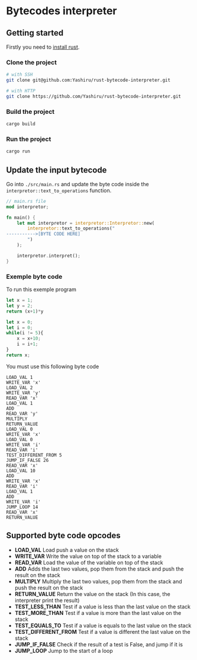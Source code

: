 # Bytecodes interpreter

## Getting started

Firstly you need to [install rust](https://www.rust-lang.org/tools/install).

### Clone the project
```bash
# with SSH
git clone git@github.com:Yashiru/rust-bytecode-interpreter.git

# with HTTP
git clone https://github.com/Yashiru/rust-bytecode-interpreter.git
```

### Build the project

```bash
cargo build
```

### Run the project

```bash
cargo run
```

## Update the input bytecode

Go into `./src/main.rs` and update the byte code inside the `interpretor::text_to_operations` function.

```rust
// main.rs file
mod interpretor;

fn main() {
    let mut interpretor = interpretor::Interpretor::new(
        interpretor::text_to_operations("
----------->[BYTE CODE HERE]
        ")
    );

    interpretor.interpret();
}
```

### Exemple byte code
To run this exemple program
```typescript
let x = 1;
let y = 2;
return (x+1)*y

let x = 0;
let i = 0;
while(i != 5){
    x = x+10;
    i = i+1;
}
return x;
```
You must use this following byte code
```
LOAD_VAL 1
WRITE_VAR 'x'
LOAD_VAL 2
WRITE_VAR 'y'
READ_VAR 'x'
LOAD_VAL 1
ADD
READ_VAR 'y'
MULTIPLY
RETURN_VALUE
LOAD_VAL 0
WRITE_VAR 'x'
LOAD_VAL 0
WRITE_VAR 'i'
READ_VAR 'i'
TEST_DIFFERENT_FROM 5
JUMP_IF_FALSE 26
READ_VAR 'x'
LOAD_VAL 10
ADD
WRITE_VAR 'x'
READ_VAR 'i'
LOAD_VAL 1
ADD
WRITE_VAR 'i'
JUMP_LOOP 14
READ_VAR 'x'
RETURN_VALUE
```

## Supported byte code opcodes
* **LOAD_VAL** Load push a value on the stack
* **WRITE_VAR** Write the value on top of the stack to a variable
* **READ_VAR** Load the value of the variable on top of the stack 
* **ADD** Adds the last two values, pop them from the stack and push the result on the stack
* **MULTIPLY** Multiply the last two values, pop them from the stack and push the result on the stack
* **RETURN_VALUE** Return the value on the stack (In this case, the interpreter print the result)
* **TEST_LESS_THAN** Test if a value is less than the last value on the stack
* **TEST_MORE_THAN** Test if a value is more than the last value on the stack
* **TEST_EQUALS_TO** Test if a value is equals to the last value on the stack
* **TEST_DIFFERENT_FROM** Test if a value is different the last value on the stack
* **JUMP_IF_FALSE** Check if the result of a test is False, and jump if it is
* **JUMP_LOOP** Jump to the start of a loop
